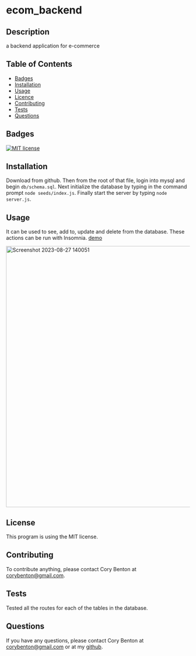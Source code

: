# ecom_backend

## Description

a backend application for e-commerce

## Table of Contents

- [Badges](#badges)
- [Installation](#installation)
- [Usage](#usage)
- [Licence](#license)
- [Contributing](#contributing)
- [Tests](#tests)
- [Questions](#questions)

## Badges

[![MIT license](https://img.shields.io/badge/License-MIT-blue.svg)](https://lbesson.mit-license.org/)

## Installation

Download from github.  Then from the root of that file, login into mysql and begin `db/schema.sql`.  Next initialize the database by typing in the command prompt `node seeds/index.js`.  Finally start the server by typing `node server.js`.

## Usage

It can be used to see, add to, update and delete from the database.  These actions can be run with Insomnia. [demo](https://drive.google.com/file/d/1szOlFgj6bCxSNLvgViBYDnb4m4KLjy30/view)

<img width="714" alt="Screenshot 2023-08-27 140051" src="https://github.com/corybenton/ecom_backend/assets/128768293/560652c2-6a59-4875-82d7-544b67fc46d9">

## License

This program is using the MIT license.

## Contributing

To contribute anything, please contact Cory Benton at corybenton@gmail.com.

## Tests

Tested all the routes for each of the tables in the database.

## Questions

If you have any questions, please contact Cory Benton at corybenton@gmail.com
or at my [github](https://github.com/corybenton).
